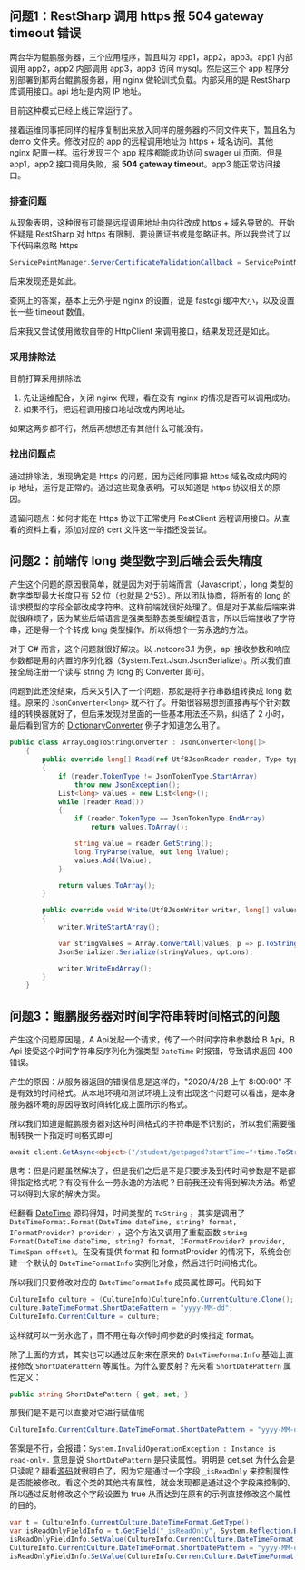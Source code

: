 ## 问题1：RestSharp 调用 https 报 504 gateway timeout 错误

两台华为鲲鹏服务器，三个应用程序，暂且叫为 app1，app2，app3。app1 内部调用 app2，app2 内部调用 app3，app3 访问 mysql。然后这三个 app 程序分别部署到那两台鲲鹏服务器，用 nginx 做轮训式负载。内部采用的是 RestSharp 库调用接口。api 地址是内网 IP 地址。

目前这种模式已经上线正常运行了。

接着运维同事把同样的程序复制出来放入同样的服务器的不同文件夹下，暂且名为 demo 文件夹。修改对应的 app 的远程调用地址为 https + 域名访问。其他 nginx 配置一样。运行发现三个 app 程序都能成功访问 swager ui 页面。但是 app1，app2 接口调用失败，报 **504 gateway timeout**。app3 能正常访问接口。

### 排查问题

从现象表明，这种很有可能是远程调用地址由内往改成 https + 域名导致的。开始怀疑是 RestSharp 对 https 有限制，要设置证书或是忽略证书。所以我尝试了以下代码来忽略 https

```c#
ServicePointManager.ServerCertificateValidationCallback = ServicePointManager.ServerCertificateValidationCallback = new RemoteCertificateValidationCallback( delegate { return true;} );
```

后来发现还是如此。

查网上的答案，基本上无外乎是 nginx 的设置，说是 fastcgi 缓冲大小，以及设置长一些 timeout 数值。

后来我又尝试使用微软自带的 HttpClient 来调用接口，结果发现还是如此。

### 采用排除法

目前打算采用排除法

1. 先让运维配合，关闭 nginx 代理，看在没有 nginx 的情况是否可以调用成功。
2. 如果不行，把远程调用接口地址改成内网地址。

如果这两步都不行，然后再想想还有其他什么可能没有。

### 找出问题点

通过排除法，发现确定是 https 的问题，因为运维同事把 https 域名改成内网的 ip 地址，运行是正常的。通过这些现象表明，可以知道是 https 协议相关的原因。

遗留问题点：如何才能在 https 协议下正常使用 RestClient 远程调用接口。从查看的资料上看，添加对应的 cert 文件这一举措还没尝试。

## 问题2：前端传 long 类型数字到后端会丢失精度

产生这个问题的原因很简单，就是因为对于前端而言（Javascript），long 类型的数字类型最大长度只有 52 位（也就是 2^53）。所以团队协商，将所有的 long 的请求模型的字段全部改成字符串。这样前端就很好处理了。但是对于某些后端来讲就很麻烦了，因为某些后端语言是强类型静态类型编程语言，所以后端接收了字符串，还是得一个个转成 long 类型操作。所以得想个一劳永逸的方法。

对于 C# 而言，这个问题就很好解决。以 .netcore3.1 为例，api 接收参数和响应参数都是用的内置的序列化器（System.Text.Json.JsonSerialize）。所以我们直接全局注册一个读写 string 为 long 的 Converter 即可。

问题到此还没结束，后来又引入了一个问题，那就是将字符串数组转换成 long 数组。原来的 `JsonConverter<long>` 就不行了。开始很容易想到直接再写个针对数组的转换器就好了，但后来发现对里面的一些基本用法还不熟，纠结了 2 小时，最后看到官方的 [DictionaryConverter](https://docs.microsoft.com/zh-cn/dotnet/standard/serialization/system-text-json-converters-how-to?view=netcore-3.0#support-dictionary-with-non-string-key) 例子才知道怎么用了。

```c#
public class ArrayLongToStringConverter : JsonConverter<long[]>
    {
        public override long[] Read(ref Utf8JsonReader reader, Type typeToConvert, JsonSerializerOptions options)
        {
            if (reader.TokenType != JsonTokenType.StartArray)
                throw new JsonException();
            List<long> values = new List<long>();
            while (reader.Read())
            {
                if (reader.TokenType == JsonTokenType.EndArray)
                    return values.ToArray();

                string value = reader.GetString();
                long.TryParse(value, out long lValue);
                values.Add(lValue);
            }

            return values.ToArray();
        }

        public override void Write(Utf8JsonWriter writer, long[] values, JsonSerializerOptions options)
        {
            writer.WriteStartArray();

            var stringValues = Array.ConvertAll(values, p => p.ToString());
            JsonSerializer.Serialize(stringValues, options);

            writer.WriteEndArray();
        }
    }
```

## 问题3：鲲鹏服务器对时间字符串转时间格式的问题

产生这个问题原因是，A Api发起一个请求，传了一个时间字符串参数给 B Api。B Api 接受这个时间字符串反序列化为强类型 `DateTime` 时报错，导致请求返回 400 错误。

产生的原因：从服务器返回的错误信息是这样的，"2020/4/28 上午 8:00:00" 不是有效的时间格式。从本地环境和测试环境上没有出现这个问题可以看出，是本身服务器环境的原因导致时间转化成上面所示的格式。

所以我们知道是鲲鹏服务器对这种时间格式的字符串是不识别的，所以我们需要强制转换一下指定时间格式即可

```c#
await client.GetAsync<object>("/student/getpaged?startTime="+time.ToString("yyyy-MM-DD HH:mm:sssss"));
```

思考：但是问题虽然解决了，但是我们之后是不是只要涉及到传时间参数是不是都得指定格式呢？有没有什么一劳永逸的方法呢？~~目前我还没有得到解决方法~~。希望可以得到大家的解决方案。

经翻看 [DateTime](https://source.dot.net/#System.Private.CoreLib/DateTimeFormat.cs) 源码得知，时间类型的 `ToString` ，其实是调用了 `DateTimeFormat.Format(DateTime dateTime, string? format, IFormatProvider? provider)` ，这个方法又调用了重载函数 `string Format(DateTime dateTime, string? format, IFormatProvider? provider, TimeSpan offset)`。在没有提供 format 和 formatProvider 的情况下，系统会创建一个默认的 `DateTimeFormatInfo` 实例化对象，然后进行时间格式化。

所以我们只要修改对应的 `DateTimeFormatInfo` 成员属性即可。代码如下

```c#
CultureInfo culture = (CultureInfo)CultureInfo.CurrentCulture.Clone();
culture.DateTimeFormat.ShortDatePattern = "yyyy-MM-dd";
CultureInfo.CurrentCulture = culture;
```

这样就可以一劳永逸了，而不用在每次传时间参数的时候指定 format。

除了上面的方式，其实也可以通过反射来在原来的 `DateTimeFormatInfo` 基础上直接修改 `ShortDatePattern` 等属性。为什么要反射？先来看 `ShortDatePattern` 属性定义：

```c#
public string ShortDatePattern { get; set; }
```

那我们是不是可以直接对它进行赋值呢

```c#
CultureInfo.CurrentCulture.DateTimeFormat.ShortDatePattern = "yyyy-MM-dd";
```

答案是不行，会报错：`System.InvalidOperationException : Instance is read-only.` 意思是说 `ShortDatePattern` 是只读属性。明明是 get,set 为什么会是只读呢？翻看[源码](https://source.dot.net/#System.Private.CoreLib/DateTimeFormatInfo.cs,845)就很明白了，因为它是通过一个字段 `_isReadOnly` 来控制属性是否能被修改。看这个类的其他共有属性，就会发现都是通过这个字段来控制的。所以通过反射修改这个字段设置为 true 从而达到在原有的示例直接修改这个属性的目的。

```c#
var t = CultureInfo.CurrentCulture.DateTimeFormat.GetType();
var isReadOnlyFieldInfo = t.GetField("_isReadOnly", System.Reflection.BindingFlags.NonPublic | System.Reflection.BindingFlags.Instance);
isReadOnlyFieldInfo.SetValue(CultureInfo.CurrentCulture.DateTimeFormat, false);
CultureInfo.CurrentCulture.DateTimeFormat.ShortDatePattern = "yyyy-MM-dd";
isReadOnlyFieldInfo.SetValue(CultureInfo.CurrentCulture.DateTimeFormat, true);
```

